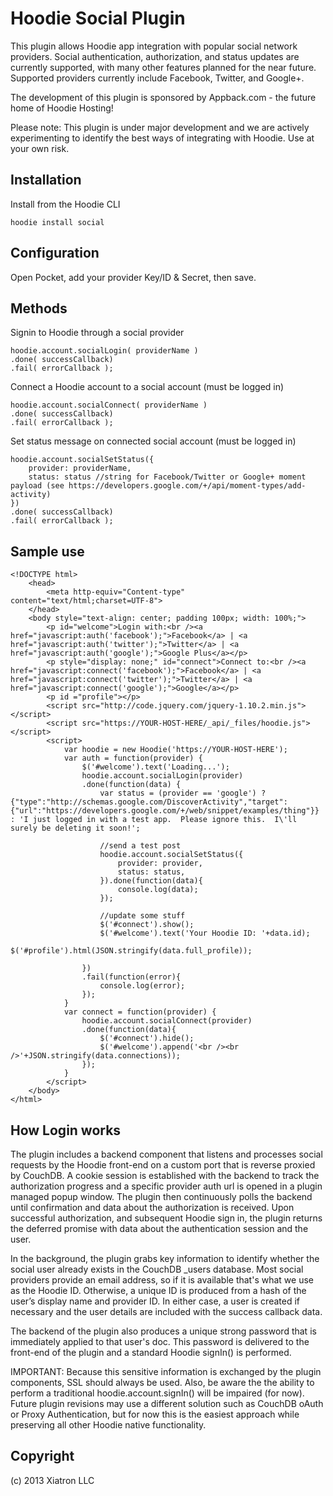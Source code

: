 # Hoodie Social Plugin

This plugin allows Hoodie app integration with popular social network providers.  Social authentication, authorization, and status updates are currently supported, with many other features planned for the near future.  Supported providers currently include Facebook, Twitter, and Google+.

The development of this plugin is sponsored by Appback.com - the future home of Hoodie Hosting!

Please note:  This plugin is under major development and we are actively experimenting to identify the best ways of integrating with Hoodie.  Use at your own risk.

## Installation

Install from the Hoodie CLI

    hoodie install social

## Configuration

Open Pocket, add your provider Key/ID & Secret, then save.

## Methods

Signin to Hoodie through a social provider

    hoodie.account.socialLogin( providerName )
    .done( successCallback)
    .fail( errorCallback );
    
Connect a Hoodie account to a social account (must be logged in)

    hoodie.account.socialConnect( providerName )
    .done( successCallback)
    .fail( errorCallback );
    
Set status message on connected social account (must be logged in)

    hoodie.account.socialSetStatus({
        provider: providerName,
        status: status //string for Facebook/Twitter or Google+ moment payload (see https://developers.google.com/+/api/moment-types/add-activity)
    })
    .done( successCallback)
    .fail( errorCallback );

## Sample use

    <!DOCTYPE html>
        <head>
            <meta http-equiv="Content-type" content="text/html;charset=UTF-8">
        </head>
        <body style="text-align: center; padding 100px; width: 100%;">
            <p id="welcome">Login with:<br /><a href="javascript:auth('facebook');">Facebook</a> | <a href="javascript:auth('twitter');">Twitter</a> | <a href="javascript:auth('google');">Google Plus</a></p>
            <p style="display: none;" id="connect">Connect to:<br /><a href="javascript:connect('facebook');">Facebook</a> | <a href="javascript:connect('twitter');">Twitter</a> | <a href="javascript:connect('google');">Google</a></p>
            <p id ="profile"></p>
            <script src="http://code.jquery.com/jquery-1.10.2.min.js"></script>
            <script src="https://YOUR-HOST-HERE/_api/_files/hoodie.js"></script>
            <script>
                var hoodie = new Hoodie('https://YOUR-HOST-HERE');
                var auth = function(provider) {
                    $('#welcome').text('Loading...');
                    hoodie.account.socialLogin(provider)
                    .done(function(data) {
                        var status = (provider == 'google') ? {"type":"http://schemas.google.com/DiscoverActivity","target":{"url":"https://developers.google.com/+/web/snippet/examples/thing"}} : 'I just logged in with a test app.  Please ignore this.  I\'ll surely be deleting it soon!';
                        
                        //send a test post
                        hoodie.account.socialSetStatus({
                            provider: provider,
                            status: status,
                        }).done(function(data){
                            console.log(data);
                        });
                    
                        //update some stuff
                        $('#connect').show();
                        $('#welcome').text('Your Hoodie ID: '+data.id);
                        $('#profile').html(JSON.stringify(data.full_profile));
                            
                    })
                    .fail(function(error){
                        console.log(error);
                    });
                }
                var connect = function(provider) {
                    hoodie.account.socialConnect(provider)
                    .done(function(data){
                        $('#connect').hide();
                        $('#welcome').append('<br /><br />'+JSON.stringify(data.connections));
                    });
                }
            </script>
        </body>
    </html>
        
## How Login works

The plugin includes a backend component that listens and processes social requests by the Hoodie front-end on a custom port that is reverse proxied by CouchDB.  A cookie session is established with the backend to track the authorization progress and a specific provider auth url is opened in a plugin managed popup window.  The plugin then continuously polls the backend until confirmation and data about the authorization is received.  Upon successful authorization, and subsequent Hoodie sign in, the plugin returns the deferred promise with data about the authentication session and the user.

In the background, the plugin grabs key information to identify whether the social user already exists in the CouchDB _users database.  Most social providers provide an email address, so if it is available that's what we use as the Hoodie ID.  Otherwise, a unique ID is produced from a hash of the user’s display name and provider ID.  In either case, a user is created if necessary and the user details are included with the success callback data.

The backend of the plugin also produces a unique strong password that is immediately applied to that user's doc.  This password is delivered to the front-end of the plugin and a standard Hoodie signIn() is performed.

IMPORTANT:  Because this sensitive information is exchanged by the plugin components, SSL should always be used.  Also, be aware the the ability to perform a traditional hoodie.account.signIn() will be impaired (for now).  Future plugin revisions may use a different solution such as CouchDB oAuth or Proxy Authentication, but for now this is the easiest approach while preserving all other Hoodie native functionality.

    

## Copyright

(c) 2013 Xiatron LLC